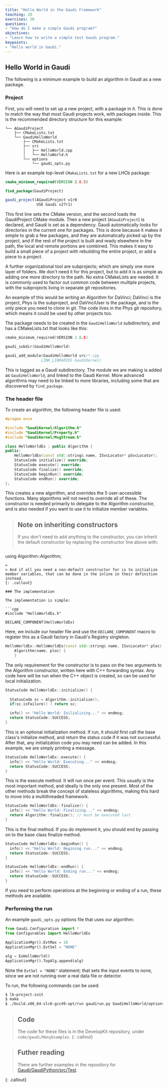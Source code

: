```yaml
---
title: "Hello World in the Gaudi Framework"
teaching: 20
exercises: 30
questions:
- "How do I make a simple Gaudi program?"
objectives:
- "Learn how to write a simple test Gaudi program."
keypoints:
- "Hello world in Gaudi."
---
```


## Hello World in Gaudi

The following is a minimum example to build an algorithm in Gaudi as a new package.

### Project

First, you will need to set up a new project, with a package in it. This is done to match the way that most Gaudi projects work, with packages inside.  This is the recommended directory structure for this example:

```
└── AGaudiProject
    ├── CMakeLists.txt
    └── GaudiHelloWorld
        ├── CMakeLists.txt
        ├── src
        │   ├── HelloWorld.cpp
        │   └── HelloWorld.h
        └── options
            └── gaudi_opts.py
```

Here is an example top-level `CMakeLists.txt` for a new LHCb package:

```cmake
cmake_minimum_required(VERSION 2.8.5)

find_package(GaudiProject)

gaudi_project(AGaudiProject v1r0
              USE Gaudi v27r1)
```

This first line sets the CMake version, and the second loads the GaudiProject CMake module. Then a new project (`AGaudiProject`) is declared, and Gaudi is set as a dependency. Gaudi automatically looks for directories in the current one for packages. This is done because it makes it simple to grab a few packages, and they are automatically picked up by the project, and if the rest of the project is built and ready elsewhere in the path, the local and remote portions are combined. This makes
it easy to build a small piece of a project with rebuilding the entire project, or add a piece to a project.

A further organizational tool are subprojects; which are simply one more layer of folders. We don't need it for this project, but to add it is as simple as adding one more directory to the path. No extra CMakeLists are needed. It is commonly used to factor out common code between multiple projects, with the subprojects living in separate git repositories.

An example of this would be writing an Algorithm for DaVinci; DaVinci is the project, Phys is the subproject, and DaVinciUser is the package, and is the only piece you need to clone in git. The code lives in the Phys git repository, which means it could be used by other projects too.

The package needs to be created in the `GaudiHelloWorld` subdirectory, and has a CMakeLists.txt that looks like this:

```cpp
cmake_minimum_required(VERSION 2.8.5)

gaudi_subdir(GaudiHelloWorld)

gaudi_add_module(GaudiHelloWorld src/*.cpp
                LINK_LIBRARIES GaudiKernel)
```

This is tagged as a Gaudi subdirectory. The module we are making is added as `GaudiHelloWorld`, and linked to the Gaudi Kernel. More advanced algorithms may need to be linked to more libraries, including some that are discovered by `find_package`.

### The header file

To create an algorithm, the following header file is used:

```cpp
#pragma once

#include "GaudiKernel/Algorithm.h"
#include "GaudiKernel/Property.h"
#include "GaudiKernel/MsgStream.h"

class HelloWorldEx : public Algorithm {
public:
    HelloWorldEx(const std::string& name, ISvcLocator* pSvcLocator); 
    StatusCode initialize() override;
    StatusCode execute() override;
    StatusCode finalize() override;
    StatusCode beginRun() override;
    StatusCode endRun() override;
};
```

This creates a new algorithm, and overrides the 5 user-accessible functions. Many algorithms will not need to override all of these. The constructor is needed primarily to delegate to the Algorithm constructor, and is also needed if you want to use it to initialize member variables.

> ## Note on inheriting constructors
> 
> If you don't need to add anything to the constructor, you can inherit the default constructor by replacing the constructor line above with:
>
> ```cpp
using Algorithm::Algorithm;
```
>
> And if all you need a non-default constructor for is to initialize member variables, that can be done in the inline in their definition instead.
{: .callout}

### The implementation

The implementation is simple:

```cpp
#include "HelloWorldEx.h"

DECLARE_COMPONENT(HelloWorldEx)
```

Here, we include our header file and use the `DECLARE_COMPONENT` macro to register this as a Gaudi factory in Gaudi's Registry singleton.

```cpp
HelloWorldEx::HelloWorldEx(const std::string& name, ISvcLocator* ploc) :
    Algorithm(name, ploc) {
    }
```

The only requirement for the constructor is to pass on the two arguments to the Algorithm constructor, written here with C++ forwarding syntax. Any code here will be run when the C++ object is created, so can be used for local initialization.

```cpp
StatusCode HelloWorldEx::initialize() {
  
  StatusCode sc = Algorithm::initialize();
  if(sc.isFailure() ) return sc;

  info() << "Hello World: Inilializing..." << endmsg;
  return StatusCode::SUCCESS;
}
```

This is an optional initialization method. If run, it should first call the base class's initialize method, and return the status code if it was not successful. After that, any initialization code you may need can be added. In this example, we are simply printing a message.

```cpp
StatusCode HelloWorldEx::execute() {
  info() << "Hello World: Executing..." << endmsg;
  return StatusCode::SUCCESS;
}
```

This is the execute method. It will run once per event. This usually is the most important method, and ideally is the only one present. Most of the other methods break the concept of stateless algorithms, making this hard to move into a multithreaded framework.

```cpp
StatusCode HelloWorldEx::finalize() {
  info() << "Hello World: Finalizing..." << endmsg;
  return Algorithm::finalize(); // must be executed last
}
```

This is the final method. If you do implement it, you should end by passing on to the base class finalize method.

```cpp
StatusCode HelloWorldEx::beginRun() {
  info() << "Hello World: Begining run..." << endmsg;
  return StatusCode::SUCCESS;
}

StatusCode HelloWorldEx::endRun() {
  info() << "Hello World: Ending run..." << endmsg;
  return StatusCode::SUCCESS;
}
```

If you need to perform operations at the beginning or ending of a run, these methods are available.



### Performing the run

An example `gaudi_opts.py` options file that uses our algorithm:

```python
from Gaudi.Configuration import *
from Configurables import HelloWorldEx

ApplicationMgr().EvtMax = 10
ApplicationMgr().EvtSel = "NONE"

alg = ExHelloWorld()
ApplicationMgr().TopAlg.append(alg)
```

Note the `EvtSel = "NONE"` statement; that sets the input events to none, since we are not running over a real data file or detector.

To run, the following commands can be used:

```bash
$ lb-project-init
$ make
$ ./build.x86_64-slc6-gcc49-opt/run gaudirun.py GaudiHelloWorld/options/gaudi_opts.py
```

> ## Code
>
> The code for these files is in the DevelopKit repository, under `code/gaudi/ManyExamples`.
{: .callout}

> ## Futher reading
> 
> There are further examples in the repository for [Gaudi/GaudiPython/src/Test](https://gitlab.cern.ch/lhcb/Gaudi/tree/future/GaudiPython/src/Test).
> 
{: .callout}
